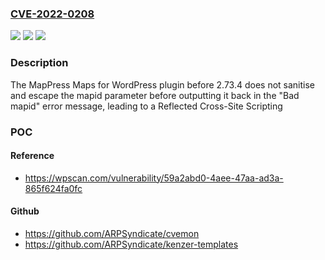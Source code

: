 ### [CVE-2022-0208](https://cve.mitre.org/cgi-bin/cvename.cgi?name=CVE-2022-0208)
![](https://img.shields.io/static/v1?label=Product&message=MapPress%20Maps%20for%20WordPress&color=blue)
![](https://img.shields.io/static/v1?label=Version&message=n%2Fa&color=blue)
![](https://img.shields.io/static/v1?label=Vulnerability&message=CWE-79%20Cross-site%20Scripting%20(XSS)&color=brighgreen)

### Description

The MapPress Maps for WordPress plugin before 2.73.4 does not sanitise and escape the mapid parameter before outputting it back in the "Bad mapid" error message, leading to a Reflected Cross-Site Scripting

### POC

#### Reference
- https://wpscan.com/vulnerability/59a2abd0-4aee-47aa-ad3a-865f624fa0fc

#### Github
- https://github.com/ARPSyndicate/cvemon
- https://github.com/ARPSyndicate/kenzer-templates

